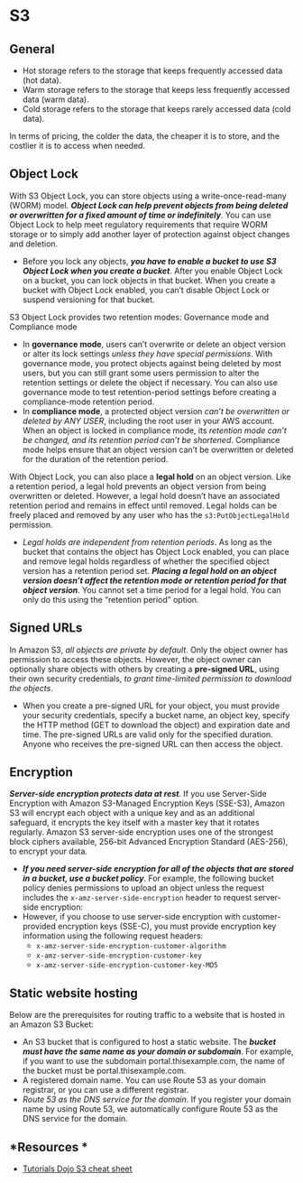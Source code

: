 # S3

## General
- Hot storage refers to the storage that keeps frequently accessed data (hot data). 
- Warm storage refers to the storage that keeps less frequently accessed data (warm data).
- Cold storage refers to the storage that keeps rarely accessed data (cold data). 

In terms of pricing, the colder the data, the cheaper it is to store, and the costlier it is to access when needed.

## Object Lock

With S3 Object Lock, you can store objects using a write-once-read-many (WORM) model. ***Object Lock can help prevent objects from being deleted or overwritten for a fixed amount of time or indefinitely***. You can use Object Lock to help meet regulatory requirements that require WORM storage or to simply add another layer of protection against object changes and deletion.
- Before you lock any objects, ***you have to enable a bucket to use S3 Object Lock when you create a bucket***. After you enable Object Lock on a bucket, you can lock objects in that bucket. When you create a bucket with Object Lock enabled, you can’t disable Object Lock or suspend versioning for that bucket.

S3 Object Lock provides two retention modes: Governance mode and Compliance mode
- In **governance mode**, users can’t overwrite or delete an object version or alter its lock settings *unless they have special permissions*. With governance mode, you protect objects against being deleted by most users, but you can still grant some users permission to alter the retention settings or delete the object if necessary. You can also use governance mode to test retention-period settings before creating a compliance-mode retention period.
- In **compliance mode**, a protected object version *can’t be overwritten or deleted by ANY USER*, including the root user in your AWS account. When an object is locked in compliance mode, its *retention mode can’t be changed, and its retention period can’t be shortened*. Compliance mode helps ensure that an object version can’t be overwritten or deleted for the duration of the retention period.

With Object Lock, you can also place a **legal hold** on an object version. Like a retention period, a legal hold prevents an object version from being overwritten or deleted. However, a legal hold doesn’t have an associated retention period and remains in effect until removed. Legal holds can be freely placed and removed by any user who has the `s3:PutObjectLegalHold` permission.
- *​Legal holds are independent from retention periods*. As long as the bucket that contains the object has Object Lock enabled, you can place and remove legal holds regardless of whether the specified object version has a retention period set. ***Placing a legal hold on an object version doesn’t affect the retention mode or retention period for that object version***. You cannot set a time period for a legal hold. You can only do this using the “retention period” option.

## Signed URLs

In Amazon S3, *all objects are private by default*. Only the object owner has permission to access these objects. However, the object owner can optionally share objects with others by creating a **pre-signed URL**, using their own security credentials, *to grant time-limited permission to download the objects*.
- When you create a pre-signed URL for your object, you must provide your security credentials, specify a bucket name, an object key, specify the HTTP method (GET to download the object) and expiration date and time. The pre-signed URLs are valid only for the specified duration. Anyone who receives the pre-signed URL can then access the object.

## Encryption

***Server-side encryption protects data at rest***. If you use Server-Side Encryption with Amazon S3-Managed Encryption Keys (SSE-S3), Amazon S3 will encrypt each object with a unique key and as an additional safeguard, it encrypts the key itself with a master key that it rotates regularly. Amazon S3 server-side encryption uses one of the strongest block ciphers available, 256-bit Advanced Encryption Standard (AES-256), to encrypt your data.
- ***If you need server-side encryption for all of the objects that are stored in a bucket, use a bucket policy***. For example, the following bucket policy denies permissions to upload an object unless the request includes the `x-amz-server-side-encryption` header to request server-side encryption:
- However, if you choose to use server-side encryption with customer-provided encryption keys (SSE-C), you must provide encryption key information using the following request headers:
    - `x-amz-server-side-encryption-customer-algorithm`
    - `x-amz-server-side-encryption-customer-key`
    - `x-amz-server-side-encryption-customer-key-MD5`

## Static website hosting

Below are the prerequisites for routing traffic to a website that is hosted in an Amazon S3 Bucket:
- An S3 bucket that is configured to host a static website. The ***bucket must have the same name as your domain or subdomain***. For example, if you want to use the subdomain portal.thisexample.com, the name of the bucket must be portal.thisexample.com.
- A registered domain name. You can use Route 53 as your domain registrar, or you can use a different registrar.
- *Route 53 as the DNS service for the domain*. If you register your domain name by using Route 53, we automatically configure Route 53 as the DNS service for the domain.

## *Resources *

- [Tutorials Dojo S3 cheat sheet](https://tutorialsdojo.com/amazon-s3/)
